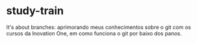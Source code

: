 # study-train
It's about branches: aprimorando meus conhecimentos sobre o git com os cursos da Inovation One, em como funciona o git por baixo dos panos.

